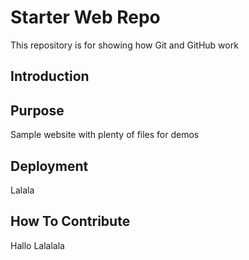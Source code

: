 # Starter Web Repo

This repository is for showing how Git and GitHub work
## Introduction

## Purpose

Sample website with plenty of files for demos

## Deployment

Lalala

## How To Contribute

Hallo Lalalala